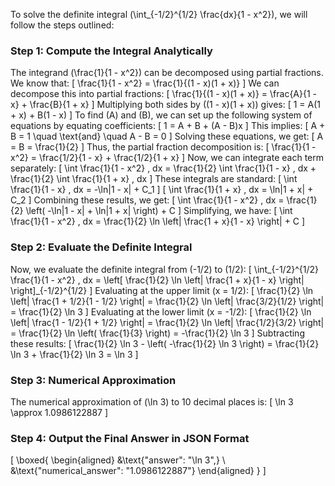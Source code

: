 To solve the definite integral \(\int_{-1/2}^{1/2} \frac{dx}{1 - x^2}\), we will follow the steps outlined:

### Step 1: Compute the Integral Analytically

The integrand \(\frac{1}{1 - x^2}\) can be decomposed using partial fractions. We know that:
\[
\frac{1}{1 - x^2} = \frac{1}{(1 - x)(1 + x)}
\]
We can decompose this into partial fractions:
\[
\frac{1}{(1 - x)(1 + x)} = \frac{A}{1 - x} + \frac{B}{1 + x}
\]
Multiplying both sides by \((1 - x)(1 + x)\) gives:
\[
1 = A(1 + x) + B(1 - x)
\]
To find \(A\) and \(B\), we can set up the following system of equations by equating coefficients:
\[
1 = A + B + (A - B)x
\]
This implies:
\[
A + B = 1 \quad \text{and} \quad A - B = 0
\]
Solving these equations, we get:
\[
A = B = \frac{1}{2}
\]
Thus, the partial fraction decomposition is:
\[
\frac{1}{1 - x^2} = \frac{1/2}{1 - x} + \frac{1/2}{1 + x}
\]
Now, we can integrate each term separately:
\[
\int \frac{1}{1 - x^2} \, dx = \frac{1}{2} \int \frac{1}{1 - x} \, dx + \frac{1}{2} \int \frac{1}{1 + x} \, dx
\]
These integrals are standard:
\[
\int \frac{1}{1 - x} \, dx = -\ln|1 - x| + C_1
\]
\[
\int \frac{1}{1 + x} \, dx = \ln|1 + x| + C_2
\]
Combining these results, we get:
\[
\int \frac{1}{1 - x^2} \, dx = \frac{1}{2} \left( -\ln|1 - x| + \ln|1 + x| \right) + C
\]
Simplifying, we have:
\[
\int \frac{1}{1 - x^2} \, dx = \frac{1}{2} \ln \left| \frac{1 + x}{1 - x} \right| + C
\]

### Step 2: Evaluate the Definite Integral

Now, we evaluate the definite integral from \(-1/2\) to \(1/2\):
\[
\int_{-1/2}^{1/2} \frac{1}{1 - x^2} \, dx = \left[ \frac{1}{2} \ln \left| \frac{1 + x}{1 - x} \right| \right]_{-1/2}^{1/2}
\]
Evaluating at the upper limit \(x = 1/2\):
\[
\frac{1}{2} \ln \left| \frac{1 + 1/2}{1 - 1/2} \right| = \frac{1}{2} \ln \left| \frac{3/2}{1/2} \right| = \frac{1}{2} \ln 3
\]
Evaluating at the lower limit \(x = -1/2\):
\[
\frac{1}{2} \ln \left| \frac{1 - 1/2}{1 + 1/2} \right| = \frac{1}{2} \ln \left| \frac{1/2}{3/2} \right| = \frac{1}{2} \ln \left( \frac{1}{3} \right) = -\frac{1}{2} \ln 3
\]
Subtracting these results:
\[
\frac{1}{2} \ln 3 - \left( -\frac{1}{2} \ln 3 \right) = \frac{1}{2} \ln 3 + \frac{1}{2} \ln 3 = \ln 3
\]

### Step 3: Numerical Approximation

The numerical approximation of \(\ln 3\) to 10 decimal places is:
\[
\ln 3 \approx 1.0986122887
\]

### Step 4: Output the Final Answer in JSON Format

\[
\boxed{
\begin{aligned}
&\text{"answer": "\ln 3",} \\
&\text{"numerical_answer": "1.0986122887"}
\end{aligned}
}
\]